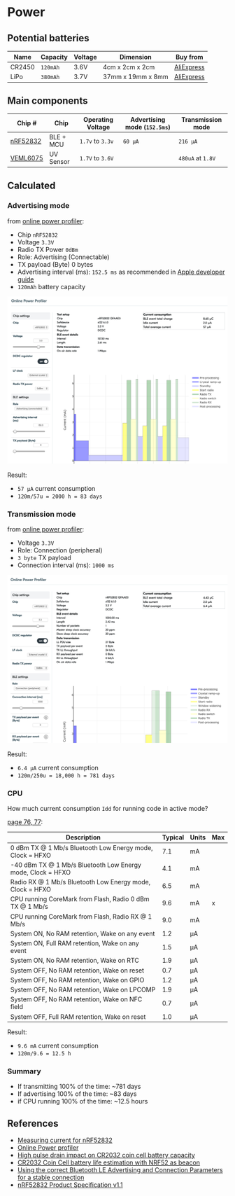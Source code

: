 # Power

## Potential batteries

| Name | Capacity | Voltage | Dimension | Buy from |
| ------ | ------ | ------ | ------ | ------ |
| CR2450 | `120mAh` | 3.6V | 4cm x 2cm x 2cm | [AliExpress](https://www.aliexpress.com/item/Rainpro-2PCS-LOT-LIR2450-horizontal-welding-foot-battery-3-6V-rechargeable-coin-cell-battery-charging-2450/32853897751.html?spm=2114.search0104.3.8.189ed9beMuzTzf&ws_ab_test=searchweb0_0,searchweb201602_6_10065_10068_319_10059_10884_317_10887_10696_321_322_10084_453_10083_454_10103_10618_10307_537_536,searchweb201603_52,ppcSwitch_0&algo_expid=48ce131f-0f3b-433f-9bb9-f5874e08c121-1&algo_pvid=48ce131f-0f3b-433f-9bb9-f5874e08c121&transAbTest=ae803_4)
| LiPo | `380mAh` | 3.7V | 37mm x 19mm x 8mm | [AliExpress](https://www.aliexpress.com/item/Limskey-3-7V-380mAh-25C-Lipo-Battery-for-For-Hubsan-X4-H107-H107L-H107D-JD385-JD388/32846516934.html?spm=2114.search0103.3.69.12983204ovX5ra&ws_ab_test=searchweb0_0,searchweb201602_6_10065_10068_319_10059_10884_317_10887_10696_321_322_10084_453_10083_454_10103_10618_10307_537_536,searchweb201603_52,ppcSwitch_0&algo_expid=067ab389-d2ff-4f23-98e8-7aef2b13aeef-9&algo_pvid=067ab389-d2ff-4f23-98e8-7aef2b13aeef&transAbTest=ae803_4)

## Main components

| Chip # | Chip | Operating Voltage | Advertising mode (`152.5ms`) | Transmission mode |
| ------ | ------ | ------ | ------ | ------ |
| [nRF52832](https://www.adafruit.com/product/3406) | BLE + MCU | `1.7v` to `3.3v` | `60 µA` | `216 µA`
| [VEML6075](https://www.vishay.com/docs/84304/veml6075.pdf) | UV Sensor |  `1.7V` to `3.6V` |  | `480uA` at `1.8V`

## Calculated

### Advertising mode

from [online power profiler](https://devzone.nordicsemi.com/nordic/power):

- Chip `nRF52832`
- Voltage `3.3V`
- Radio TX Power `0dBm`
- Role: Advertising (Connectable)
- TX payload (Byte) 0 bytes
- Advertising interval (ms): `152.5 ms` as recommended in [Apple developer guide](https://developer.apple.com/library/archive/qa/qa1931/_index.html)
- `120mAh` battery capacity

![](images/power/online-profiler-advertising.png)

Result:

- `57 µA` current consumption
- `120m/57u = 2000 h = 83 days`

### Transmission mode

from [online power profiler](https://devzone.nordicsemi.com/nordic/power):

- Voltage `3.3V`
- Role: Connection (peripheral)
- `3 byte` TX payload
- Connection interval (ms): `1000 ms`

![](images/power/online-profiler-peripheral.png)

Result:

- `6.4 µA` current consumption
- `120m/250u = 18,000 h = 781 days`

### CPU

How much current consumption `Idd` for running code in active mode?

[page 76, 77](https://infocenter.nordicsemi.com/pdf/nRF52832_PS_v1.1.pdf):

| Description | Typical | Units | Max
| ------ | ------ | ------ | ------ |
| 0 dBm TX @ 1 Mb/s Bluetooth Low Energy mode, Clock = HFXO | 7.1 | mA |
| -40 dBm TX @ 1 Mb/s Bluetooth Low Energy mode, Clock = HFXO | 4.1 | mA |
| Radio RX @ 1 Mb/s Bluetooth Low Energy mode, Clock = HFXO | 6.5 | mA |
| CPU running CoreMark from Flash, Radio 0 dBm TX @ 1 Mb/s | 9.6 | mA | x |
| CPU running CoreMark from Flash, Radio RX @ 1 Mb/s | 9.0 | mA |
| System ON, No RAM retention, Wake on any event | 1.2 | µA |
| System ON, Full RAM retention, Wake on any event | 1.5 | µA |
| System ON, No RAM retention, Wake on RTC | 1.9 | µA |
| System OFF, No RAM retention, Wake on reset | 0.7 | µA |
| System OFF, No RAM retention, Wake on GPIO | 1.2 | µA |
| System OFF, No RAM retention, Wake on LPCOMP | 1.9 | µA |
| System OFF, No RAM retention, Wake on NFC field | 0.7 | µA |
| System OFF, Full RAM retention, Wake on reset | 1.0 | µA |

Result:

- `9.6 mA` current consumption
- `120m/9.6 = 12.5 h`

### Summary

- If transmitting 100% of the time: ~781 days
- If advertising 100% of the time: ~83 days
- if CPU running 100% of the time: ~12.5 hours

## References

- [Measuring current for nRF52832](https://infocenter.nordicsemi.com/index.jsp?topic=%2Fug_nrf52832_dk%2FUG%2Fnrf52_DK%2Fhw_meas_current.html)
- [Online Power profiler](https://devzone.nordicsemi.com/nordic/power)
- [High pulse drain impact on CR2032 coin cell battery capacity](https://www.dmcinfo.com/Portals/0/Blog%20Files/High%20pulse%20drain%20impact%20on%20CR2032%20coin%20cell%20battery%20capacity.pdf)
- [CR2032 Coin Cell battery life estimation with NRF52 as beacon](https://devzone.nordicsemi.com/f/nordic-q-a/36982/cr2032-coin-cell-battery-life-estimation-with-nrf52-as-beacon)
- [Using the correct Bluetooth LE Advertising and Connection Parameters for a stable connection](https://developer.apple.com/library/archive/qa/qa1931/_index.html)
- [nRF52832 Product Specification v1.1](https://infocenter.nordicsemi.com/pdf/nRF52832_PS_v1.1.pdf)
